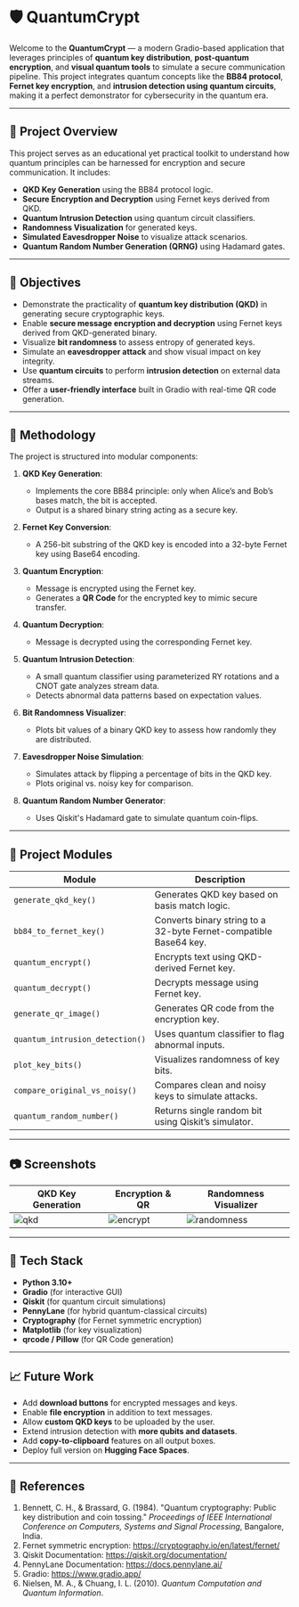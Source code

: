 # 🛡️ QuantumCrypt

Welcome to the **QuantumCrypt** — a modern Gradio-based application that leverages principles of **quantum key distribution**, **post-quantum encryption**, and **visual quantum tools** to simulate a secure communication pipeline. This project integrates quantum concepts like the **BB84 protocol**, **Fernet key encryption**, and **intrusion detection using quantum circuits**, making it a perfect demonstrator for cybersecurity in the quantum era.

---

## 🚀 Project Overview

This project serves as an educational yet practical toolkit to understand how quantum principles can be harnessed for encryption and secure communication. It includes:

- **QKD Key Generation** using the BB84 protocol logic.
- **Secure Encryption and Decryption** using Fernet keys derived from QKD.
- **Quantum Intrusion Detection** using quantum circuit classifiers.
- **Randomness Visualization** for generated keys.
- **Simulated Eavesdropper Noise** to visualize attack scenarios.
- **Quantum Random Number Generation (QRNG)** using Hadamard gates.

---

## 🎯 Objectives

- Demonstrate the practicality of **quantum key distribution (QKD)** in generating secure cryptographic keys.
- Enable **secure message encryption and decryption** using Fernet keys derived from QKD-generated binary.
- Visualize **bit randomness** to assess entropy of generated keys.
- Simulate an **eavesdropper attack** and show visual impact on key integrity.
- Use **quantum circuits** to perform **intrusion detection** on external data streams.
- Offer a **user-friendly interface** built in Gradio with real-time QR code generation.

---

## 🧠 Methodology

The project is structured into modular components:

1. **QKD Key Generation**:
   - Implements the core BB84 principle: only when Alice’s and Bob’s bases match, the bit is accepted.
   - Output is a shared binary string acting as a secure key.

2. **Fernet Key Conversion**:
   - A 256-bit substring of the QKD key is encoded into a 32-byte Fernet key using Base64 encoding.

3. **Quantum Encryption**:
   - Message is encrypted using the Fernet key.
   - Generates a **QR Code** for the encrypted key to mimic secure transfer.

4. **Quantum Decryption**:
   - Message is decrypted using the corresponding Fernet key.

5. **Quantum Intrusion Detection**:
   - A small quantum classifier using parameterized RY rotations and a CNOT gate analyzes stream data.
   - Detects abnormal data patterns based on expectation values.

6. **Bit Randomness Visualizer**:
   - Plots bit values of a binary QKD key to assess how randomly they are distributed.

7. **Eavesdropper Noise Simulation**:
   - Simulates attack by flipping a percentage of bits in the QKD key.
   - Plots original vs. noisy key for comparison.

8. **Quantum Random Number Generator**:
   - Uses Qiskit's Hadamard gate to simulate quantum coin-flips.

---

## 🧩 Project Modules

| Module                        | Description                                                                 |
|------------------------------|-----------------------------------------------------------------------------|
| `generate_qkd_key()`         | Generates QKD key based on basis match logic.                               |
| `bb84_to_fernet_key()`       | Converts binary string to a 32-byte Fernet-compatible Base64 key.           |
| `quantum_encrypt()`          | Encrypts text using QKD-derived Fernet key.                                |
| `quantum_decrypt()`          | Decrypts message using Fernet key.                                          |
| `generate_qr_image()`        | Generates QR code from the encryption key.                                  |
| `quantum_intrusion_detection()` | Uses quantum classifier to flag abnormal inputs.                        |
| `plot_key_bits()`            | Visualizes randomness of key bits.                                          |
| `compare_original_vs_noisy()`| Compares clean and noisy keys to simulate attacks.                         |
| `quantum_random_number()`    | Returns single random bit using Qiskit’s simulator.                         |

---

## 📷 Screenshots

| QKD Key Generation | Encryption & QR | Randomness Visualizer |
|--------------------|-----------------|------------------------|
| ![qkd](screenshots/qkd.png) | ![encrypt](screenshots/encrypt.png) | ![randomness](screenshots/randomness.png) |

---

## 🔧 Tech Stack

- **Python 3.10+**
- **Gradio** (for interactive GUI)
- **Qiskit** (for quantum circuit simulations)
- **PennyLane** (for hybrid quantum-classical circuits)
- **Cryptography** (for Fernet symmetric encryption)
- **Matplotlib** (for key visualization)
- **qrcode / Pillow** (for QR Code generation)

---

## 📈 Future Work

- Add **download buttons** for encrypted messages and keys.
- Enable **file encryption** in addition to text messages.
- Allow **custom QKD keys** to be uploaded by the user.
- Extend intrusion detection with **more qubits and datasets**.
- Add **copy-to-clipboard** features on all output boxes.
- Deploy full version on **Hugging Face Spaces**.

---

## 📑 References

1. Bennett, C. H., & Brassard, G. (1984). "Quantum cryptography: Public key distribution and coin tossing." *Proceedings of IEEE International Conference on Computers, Systems and Signal Processing*, Bangalore, India.
2. Fernet symmetric encryption: https://cryptography.io/en/latest/fernet/
3. Qiskit Documentation: https://qiskit.org/documentation/
4. PennyLane Documentation: https://docs.pennylane.ai/
5. Gradio: https://www.gradio.app/
6. Nielsen, M. A., & Chuang, I. L. (2010). *Quantum Computation and Quantum Information*.
